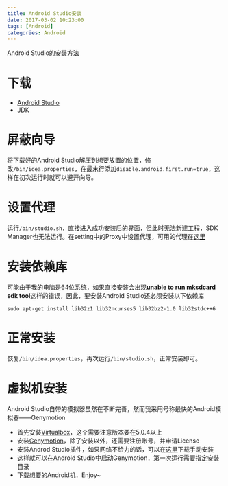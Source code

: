 ```yaml
---
title: Android Studio安装
date: 2017-03-02 10:23:00
tags: [Android]
categories: Android
---
```


Android Studio的安装方法
<!-- more -->

# 下载

* [Android Studio](http://tools.android-studio.org/index.php)
* [JDK](http://www.oracle.com/technetwork/java/javase/downloads/index.html)

# 屏蔽向导

将下载好的Android Studio解压到想要放置的位置，修改`/bin/idea.properties`，在最末行添加`disable.android.first.run=true`，这样在初次运行时就可以避开向导。

# 设置代理

运行`/bin/studio.sh`，直接进入成功安装后的界面，但此时无法新建工程，SDK Manager也无法运行。在setting中的Proxy中设置代理，可用的代理在[这里](http://tools.android-studio.org/index.php/proxy)

# 安装依赖库

可能由于我的电脑是64位系统，如果直接安装会出现**unable to run mksdcard sdk tool**这样的错误，因此，要安装Android Studio还必须安装以下依赖库

`sudo apt-get install lib32z1 lib32ncurses5 lib32bz2-1.0 lib32stdc++6`

# 正常安装

恢复`/bin/idea.properties`，再次运行`/bin/studio.sh`，正常安装即可。

# 虚拟机安装

Android Studio自带的模拟器虽然在不断完善，然而我采用号称最快的Android模拟器——Genymotion
- 首先安装[Virtualbox](https://www.virtualbox.org/)，这个需要注意版本要在5.0.4以上
- 安装[Genymotion](https://www.genymotion.com/)，除了安装以外，还需要注册账号，并申请License
- 安装Androd Studio插件，如果网络不给力的话，可以在[这里](https://www.genymotion.com/plugins/)下载手动安装
- 这样就可以在Android Studio中启动Genymotion，第一次运行需要指定安装目录
- 下载想要的Android机，Enjoy~
